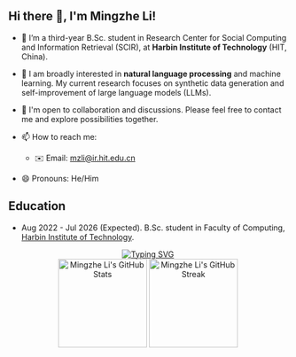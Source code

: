 ## Hi there 👋, I'm Mingzhe Li!

- 🔭 I’m a third-year B.Sc. student in Research Center for Social Computing and Information Retrieval (SCIR), at **Harbin Institute of Technology** (HIT, China).
- 🌱 I am broadly interested in **natural language processing** and machine learning. My current research focuses on synthetic data generation and self-improvement of large language models (LLMs).
- 💬 I'm open to collaboration and discussions. Please feel free to contact me and explore possibilities together.

- 📫 How to reach me:
  - ✉️ Email: mzli@ir.hit.edu.cn
- 😄 Pronouns: He/Him

## Education

- Aug 2022 - Jul 2026 (Expected). B.Sc. student in Faculty of Computing, [Harbin Institute of Technology](http://www.hit.edu.cn/).


<div align="center">
    <a href="https://git.io/typing-svg"><img src="https://readme-typing-svg.herokuapp.com?font=Fira+Code&size=30&duration=5000&color=70A5FD&background=3982C800&center=true&vCenter=true&width=435&height=60&lines=Welcome+to+my+homepage" alt="Typing SVG" /></a>
</div>

<div align="center">
    <img height="160px" src="https://github-readme-stats.vercel.app/api?username=Mubuky&show_icons=true&theme=vision-friendly-dark" alt="Mingzhe Li's GitHub Stats" />
    <img height="160px" src="https://github-readme-streak-stats.herokuapp.com/?user=Mubuky&theme=dark" alt="Mingzhe Li's GitHub Streak" />
</div>



<!--
**Mubuky/Mubuky** is a ✨ _special_ ✨ repository because its `README.md` (this file) appears on your GitHub profile.
Here are some ideas to get you started:

- 🔭 I’m currently working on ...
- 🌱 I’m currently learning ...
- 👯 I’m looking to collaborate on ...
- 🤔 I’m looking for help with ...
- 💬 Ask me about ...
- 📫 How to reach me: ...
- 😄 Pronouns: ...
- ⚡ Fun fact: ...
-->
